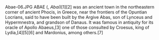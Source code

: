 Abae-06.JPG ABAE (, _Abai_)[1][2] was an ancient town in the northeastern corner of ancient Phocis, in Greece, near the frontiers of the Opuntian Locrians, said to have been built by the Argive Abas, son of Lynceus and Hypermnestra, and grandson of Danaus. It was famous in antiquity for its oracle of Apollo Abaeus,[3] one of those consulted by Croesus, king of Lydia,[4][5][6] and Mardonius, among others.[7]
